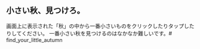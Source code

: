 ## 小さい秋、見つけろ。
画面上に表示された「秋」の中から一番小さいものをクリックしたりタップしたりしてください。
一番小さい秋を見つけるのはなかなか難しいです。# find_your_little_autumn
